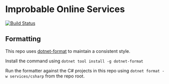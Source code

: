 # Improbable Online Services

[![Build Status](https://badge.buildkite.com/4b2e4663ffac60c80d6c1e6b1d296b46155533a904ede73b0b.svg)](https://buildkite.com/improbable/online-services-premerge)

## Formatting

This repo uses [dotnet-format](https://github.com/dotnet/format) to maintain a consistent style.

Install the command using `dotnet tool install -g dotnet-format`

Run the formatter against the C# projects in this repo using `dotnet format -w services/csharp` from the repo root.

